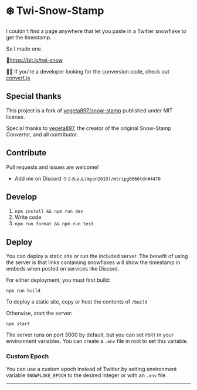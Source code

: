 # ❄️ Twi-Snow-Stamp

I couldn't find a page anywhere that let you paste in a Twitter snowflake to get the timestamp.

So I made one.

🔗https://bit.ly/twi-snow

👩‍💻 If you're a developer looking for the conversion code, check out [convert.js](src/convert.js)

## Special thanks

This project is a fork of [vegeta897/snow-stamp](https://github.com/vegeta897/snow-stamp) published under MIT license.

Special thanks to [vegeta897](https://github.com/vegeta897), the creator of the original Snow-Stamp Converter, and all contributor.

## Contribute

Pull requests and issues are welcome!

- Add me on Discord `うさみょん(myon2019)/mtripg6666tdr#4470`

## Develop

1. `npm install && npm run dev`
2. Write code
3. `npm run format && npm run test`

## Deploy

You can deploy a static site or run the included server. The benefit of using the server is that links containing snowflakes will show the timestamp in embeds when posted on services like Discord.

For either deployment, you must first build:

`npm run build`

To deploy a static site, copy or host the contents of `/build`

Otherwise, start the server:

`npm start`

The server runs on port 3000 by default, but you can set `PORT` in your environment variables. You can create a `.env` file in root to set this variable.

### Custom Epoch

You can use a custom epoch instead of Twitter by setting environment variable `SNOWFLAKE_EPOCH` to the desired integer or with an `.env` file.

---
